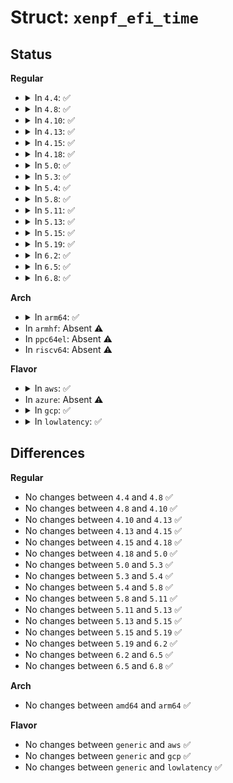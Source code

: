 # Struct: <code>xenpf_efi_time</code>

## Status
<b>Regular</b>
<ul>
<li>
<details>
<summary>In <code>4.4</code>: ✅</summary>

```c
struct xenpf_efi_time {
    uint16_t year;
    uint8_t month;
    uint8_t day;
    uint8_t hour;
    uint8_t min;
    uint8_t sec;
    uint32_t ns;
    int16_t tz;
    uint8_t daylight;
};
```
</details>
</li>
<li>
<details>
<summary>In <code>4.8</code>: ✅</summary>

```c
struct xenpf_efi_time {
    uint16_t year;
    uint8_t month;
    uint8_t day;
    uint8_t hour;
    uint8_t min;
    uint8_t sec;
    uint32_t ns;
    int16_t tz;
    uint8_t daylight;
};
```
</details>
</li>
<li>
<details>
<summary>In <code>4.10</code>: ✅</summary>

```c
struct xenpf_efi_time {
    uint16_t year;
    uint8_t month;
    uint8_t day;
    uint8_t hour;
    uint8_t min;
    uint8_t sec;
    uint32_t ns;
    int16_t tz;
    uint8_t daylight;
};
```
</details>
</li>
<li>
<details>
<summary>In <code>4.13</code>: ✅</summary>

```c
struct xenpf_efi_time {
    uint16_t year;
    uint8_t month;
    uint8_t day;
    uint8_t hour;
    uint8_t min;
    uint8_t sec;
    uint32_t ns;
    int16_t tz;
    uint8_t daylight;
};
```
</details>
</li>
<li>
<details>
<summary>In <code>4.15</code>: ✅</summary>

```c
struct xenpf_efi_time {
    uint16_t year;
    uint8_t month;
    uint8_t day;
    uint8_t hour;
    uint8_t min;
    uint8_t sec;
    uint32_t ns;
    int16_t tz;
    uint8_t daylight;
};
```
</details>
</li>
<li>
<details>
<summary>In <code>4.18</code>: ✅</summary>

```c
struct xenpf_efi_time {
    uint16_t year;
    uint8_t month;
    uint8_t day;
    uint8_t hour;
    uint8_t min;
    uint8_t sec;
    uint32_t ns;
    int16_t tz;
    uint8_t daylight;
};
```
</details>
</li>
<li>
<details>
<summary>In <code>5.0</code>: ✅</summary>

```c
struct xenpf_efi_time {
    uint16_t year;
    uint8_t month;
    uint8_t day;
    uint8_t hour;
    uint8_t min;
    uint8_t sec;
    uint32_t ns;
    int16_t tz;
    uint8_t daylight;
};
```
</details>
</li>
<li>
<details>
<summary>In <code>5.3</code>: ✅</summary>

```c
struct xenpf_efi_time {
    uint16_t year;
    uint8_t month;
    uint8_t day;
    uint8_t hour;
    uint8_t min;
    uint8_t sec;
    uint32_t ns;
    int16_t tz;
    uint8_t daylight;
};
```
</details>
</li>
<li>
<details>
<summary>In <code>5.4</code>: ✅</summary>

```c
struct xenpf_efi_time {
    uint16_t year;
    uint8_t month;
    uint8_t day;
    uint8_t hour;
    uint8_t min;
    uint8_t sec;
    uint32_t ns;
    int16_t tz;
    uint8_t daylight;
};
```
</details>
</li>
<li>
<details>
<summary>In <code>5.8</code>: ✅</summary>

```c
struct xenpf_efi_time {
    uint16_t year;
    uint8_t month;
    uint8_t day;
    uint8_t hour;
    uint8_t min;
    uint8_t sec;
    uint32_t ns;
    int16_t tz;
    uint8_t daylight;
};
```
</details>
</li>
<li>
<details>
<summary>In <code>5.11</code>: ✅</summary>

```c
struct xenpf_efi_time {
    uint16_t year;
    uint8_t month;
    uint8_t day;
    uint8_t hour;
    uint8_t min;
    uint8_t sec;
    uint32_t ns;
    int16_t tz;
    uint8_t daylight;
};
```
</details>
</li>
<li>
<details>
<summary>In <code>5.13</code>: ✅</summary>

```c
struct xenpf_efi_time {
    uint16_t year;
    uint8_t month;
    uint8_t day;
    uint8_t hour;
    uint8_t min;
    uint8_t sec;
    uint32_t ns;
    int16_t tz;
    uint8_t daylight;
};
```
</details>
</li>
<li>
<details>
<summary>In <code>5.15</code>: ✅</summary>

```c
struct xenpf_efi_time {
    uint16_t year;
    uint8_t month;
    uint8_t day;
    uint8_t hour;
    uint8_t min;
    uint8_t sec;
    uint32_t ns;
    int16_t tz;
    uint8_t daylight;
};
```
</details>
</li>
<li>
<details>
<summary>In <code>5.19</code>: ✅</summary>

```c
struct xenpf_efi_time {
    uint16_t year;
    uint8_t month;
    uint8_t day;
    uint8_t hour;
    uint8_t min;
    uint8_t sec;
    uint32_t ns;
    int16_t tz;
    uint8_t daylight;
};
```
</details>
</li>
<li>
<details>
<summary>In <code>6.2</code>: ✅</summary>

```c
struct xenpf_efi_time {
    uint16_t year;
    uint8_t month;
    uint8_t day;
    uint8_t hour;
    uint8_t min;
    uint8_t sec;
    uint32_t ns;
    int16_t tz;
    uint8_t daylight;
};
```
</details>
</li>
<li>
<details>
<summary>In <code>6.5</code>: ✅</summary>

```c
struct xenpf_efi_time {
    uint16_t year;
    uint8_t month;
    uint8_t day;
    uint8_t hour;
    uint8_t min;
    uint8_t sec;
    uint32_t ns;
    int16_t tz;
    uint8_t daylight;
};
```
</details>
</li>
<li>
<details>
<summary>In <code>6.8</code>: ✅</summary>

```c
struct xenpf_efi_time {
    uint16_t year;
    uint8_t month;
    uint8_t day;
    uint8_t hour;
    uint8_t min;
    uint8_t sec;
    uint32_t ns;
    int16_t tz;
    uint8_t daylight;
};
```
</details>
</li>
</ul>
<b>Arch</b>
<ul>
<li>
<details>
<summary>In <code>arm64</code>: ✅</summary>

```c
struct xenpf_efi_time {
    uint16_t year;
    uint8_t month;
    uint8_t day;
    uint8_t hour;
    uint8_t min;
    uint8_t sec;
    uint32_t ns;
    int16_t tz;
    uint8_t daylight;
};
```
</details>
</li>
<li>
In <code>armhf</code>: Absent ⚠️
</li>
<li>
In <code>ppc64el</code>: Absent ⚠️
</li>
<li>
In <code>riscv64</code>: Absent ⚠️
</li>
</ul>
<b>Flavor</b>
<ul>
<li>
<details>
<summary>In <code>aws</code>: ✅</summary>

```c
struct xenpf_efi_time {
    uint16_t year;
    uint8_t month;
    uint8_t day;
    uint8_t hour;
    uint8_t min;
    uint8_t sec;
    uint32_t ns;
    int16_t tz;
    uint8_t daylight;
};
```
</details>
</li>
<li>
In <code>azure</code>: Absent ⚠️
</li>
<li>
<details>
<summary>In <code>gcp</code>: ✅</summary>

```c
struct xenpf_efi_time {
    uint16_t year;
    uint8_t month;
    uint8_t day;
    uint8_t hour;
    uint8_t min;
    uint8_t sec;
    uint32_t ns;
    int16_t tz;
    uint8_t daylight;
};
```
</details>
</li>
<li>
<details>
<summary>In <code>lowlatency</code>: ✅</summary>

```c
struct xenpf_efi_time {
    uint16_t year;
    uint8_t month;
    uint8_t day;
    uint8_t hour;
    uint8_t min;
    uint8_t sec;
    uint32_t ns;
    int16_t tz;
    uint8_t daylight;
};
```
</details>
</li>
</ul>

## Differences
<b>Regular</b>
<ul>
<li>
No changes between <code>4.4</code> and <code>4.8</code> ✅
</li>
<li>
No changes between <code>4.8</code> and <code>4.10</code> ✅
</li>
<li>
No changes between <code>4.10</code> and <code>4.13</code> ✅
</li>
<li>
No changes between <code>4.13</code> and <code>4.15</code> ✅
</li>
<li>
No changes between <code>4.15</code> and <code>4.18</code> ✅
</li>
<li>
No changes between <code>4.18</code> and <code>5.0</code> ✅
</li>
<li>
No changes between <code>5.0</code> and <code>5.3</code> ✅
</li>
<li>
No changes between <code>5.3</code> and <code>5.4</code> ✅
</li>
<li>
No changes between <code>5.4</code> and <code>5.8</code> ✅
</li>
<li>
No changes between <code>5.8</code> and <code>5.11</code> ✅
</li>
<li>
No changes between <code>5.11</code> and <code>5.13</code> ✅
</li>
<li>
No changes between <code>5.13</code> and <code>5.15</code> ✅
</li>
<li>
No changes between <code>5.15</code> and <code>5.19</code> ✅
</li>
<li>
No changes between <code>5.19</code> and <code>6.2</code> ✅
</li>
<li>
No changes between <code>6.2</code> and <code>6.5</code> ✅
</li>
<li>
No changes between <code>6.5</code> and <code>6.8</code> ✅
</li>
</ul>
<b>Arch</b>
<ul>
<li>
No changes between <code>amd64</code> and <code>arm64</code> ✅
</li>
</ul>
<b>Flavor</b>
<ul>
<li>
No changes between <code>generic</code> and <code>aws</code> ✅
</li>
<li>
No changes between <code>generic</code> and <code>gcp</code> ✅
</li>
<li>
No changes between <code>generic</code> and <code>lowlatency</code> ✅
</li>
</ul>
